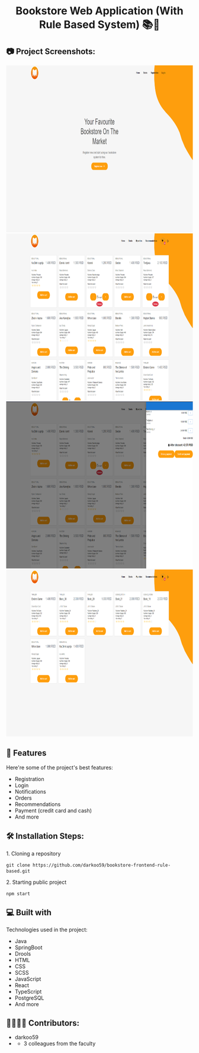<h1 align="center" id="title">Bookstore Web Application (With Rule Based System) 📚🤖</h1>

<h2>📷 Project Screenshots:</h2>



<img src="https://github.com/darkoo59/bookstore-frontend/blob/dev/bookstore/src/images/Screenshot1.png" width="900" height="450/">

<img src="https://github.com/darkoo59/bookstore-frontend/blob/dev/bookstore/src/images/Screenshot2.png" width="900" height="450/">

<img src="https://github.com/darkoo59/bookstore-frontend/blob/dev/bookstore/src/images/Screenshot3.png" width="900" height="450/">

<img src="https://github.com/darkoo59/bookstore-frontend/blob/dev/bookstore/src/images/Screenshot4.png" alt="project-screenshot" width="900" height="450/">
  
  
<h2>🧐 Features</h2>

Here're some of the project's best features:

*   Registration
*   Login
*   Notifications
*   Orders
*   Recommendations
*   Payment (credit card and cash)
*   And more

<h2>🛠️ Installation Steps:</h2>

<p>1. Cloning a repository</p>

```
git clone https://github.com/darkoo59/bookstore-frontend-rule-based.git
```

<p>2. Starting public project</p>

```
npm start
```
  
<h2>💻 Built with</h2>

Technologies used in the project:

*   Java
*   SpringBoot
*   Drools
*   HTML
*   CSS
*   SCSS
*   JavaScript
*   React
*   TypeScript
*   PostgreSQL
*   And more

<h2>👩‍👨‍👦‍👧 Contributors:</h2>

*   darkoo59
*   + 3 colleagues from the faculty

